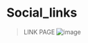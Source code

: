 # Social_links
> LINK PAGE
![image](https://user-images.githubusercontent.com/85897421/194989361-21dbb224-4851-4f2b-8f9f-55935bca129c.png)


